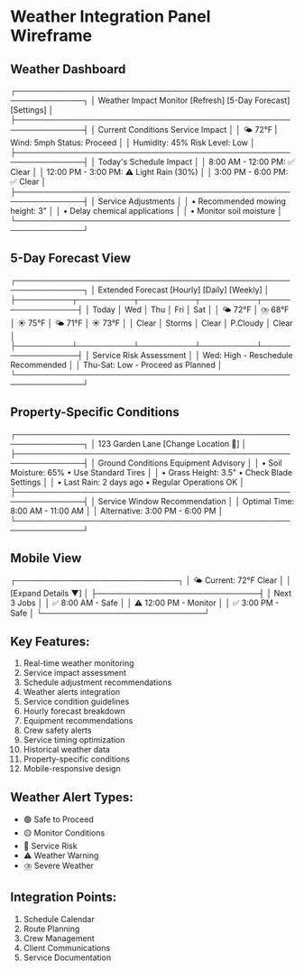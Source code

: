 # Weather Integration Panel Wireframe

## Weather Dashboard
┌──────────────────────────────────────────────────────────────┐
│ Weather Impact Monitor [Refresh] [5-Day Forecast] [Settings] │
├──────────────────────────────────────────────────────────────┤
│ Current Conditions                    Service Impact         │
│ 🌤️ 72°F | Wind: 5mph                 Status: Proceed        │
│ Humidity: 45%                         Risk Level: Low        │
├──────────────────────────────────────────────────────────────┤
│ Today's Schedule Impact                                      │
│ 8:00 AM - 12:00 PM: ✅ Clear                                │
│ 12:00 PM - 3:00 PM: ⚠️ Light Rain (30%)                     │
│ 3:00 PM - 6:00 PM: ✅ Clear                                 │
├──────────────────────────────────────────────────────────────┤
│ Service Adjustments                                          │
│ • Recommended mowing height: 3"                              │
│ • Delay chemical applications                                │
│ • Monitor soil moisture                                      │
└──────────────────────────────────────────────────────────────┘

## 5-Day Forecast View
┌──────────────────────────────────────────────────────────────┐
│ Extended Forecast             [Hourly] [Daily] [Weekly]      │
├──────────┬──────────┬──────────┬──────────┬─────────────────┤
│ Today    │ Wed      │ Thu      │ Fri      │ Sat             │
│ 🌤️ 72°F  │ ⛈️ 68°F  │ ☀️ 75°F  │ 🌤️ 71°F  │ ☀️ 73°F         │
│ Clear    │ Storms   │ Clear    │ P.Cloudy │ Clear           │
├──────────┴──────────┴──────────┴──────────┴─────────────────┤
│ Service Risk Assessment                                      │
│ Wed: High - Reschedule Recommended                          │
│ Thu-Sat: Low - Proceed as Planned                           │
└──────────────────────────────────────────────────────────────┘

## Property-Specific Conditions
┌──────────────────────────────────────────────────────────────┐
│ 123 Garden Lane [Change Location 📍]                         │
├──────────────────────────────────────────────────────────────┤
│ Ground Conditions                    Equipment Advisory      │
│ • Soil Moisture: 65%                • Use Standard Tires    │
│ • Grass Height: 3.5"               • Check Blade Settings   │
│ • Last Rain: 2 days ago            • Regular Operations OK  │
├──────────────────────────────────────────────────────────────┤
│ Service Window Recommendation                               │
│ Optimal Time: 8:00 AM - 11:00 AM                           │
│ Alternative: 3:00 PM - 6:00 PM                             │
└──────────────────────────────────────────────────────────────┘

## Mobile View
┌─────────────────────────────┐
│ 🌤️ Current: 72°F Clear     │
│ [Expand Details ▼]         │
├─────────────────────────────┤
│ Next 3 Jobs                │
│ ✅ 8:00 AM - Safe          │
│ ⚠️ 12:00 PM - Monitor     │
│ ✅ 3:00 PM - Safe          │
└─────────────────────────────┘

## Key Features:
1. Real-time weather monitoring
2. Service impact assessment
3. Schedule adjustment recommendations
4. Weather alerts integration
5. Service condition guidelines
6. Hourly forecast breakdown
7. Equipment recommendations
8. Crew safety alerts
9. Service timing optimization
10. Historical weather data
11. Property-specific conditions
12. Mobile-responsive design

## Weather Alert Types:
- 🟢 Safe to Proceed
- 🟡 Monitor Conditions
- 🔴 Service Risk
- ⚠️ Weather Warning
- ⛈️ Severe Weather

## Integration Points:
1. Schedule Calendar
2. Route Planning
3. Crew Management
4. Client Communications
5. Service Documentation 